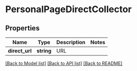 # PersonalPageDirectCollector

## Properties
Name | Type | Description | Notes
------------ | ------------- | ------------- | -------------
**direct_url** | **string** | URL | 

[[Back to Model list]](../README.md#documentation-for-models) [[Back to API list]](../README.md#documentation-for-api-endpoints) [[Back to README]](../README.md)


